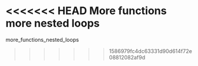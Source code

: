 <<<<<<< HEAD
More functions more nested loops
=======
more_functions_nested_loops
>>>>>>> 1586979fc4dc63331d90d614f72e08812082af9d
